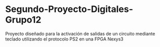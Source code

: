 # Segundo-Proyecto-Digitales-Grupo12
Proyecto diseñado para la activación de salidas de un circuito mediante teclado utilizando el protocolo PS2 en una FPGA Nexys3

